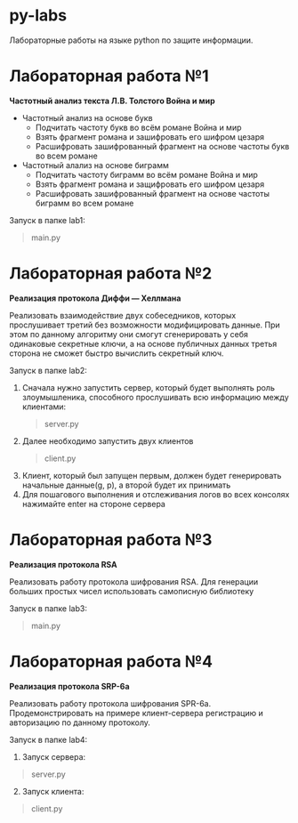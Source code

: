 # py-labs
Лабораторные работы на языке python по защите информации.

# Лабораторная работа №1
**Частотный анализ текста Л.В. Толстого Война и мир**
* Частотный анализ на основе букв
  * Подчитать частоту букв во всём романе Война и мир
  * Взять фрагмент романа и зашифровать его шифром цезаря
  * Расшифровать зашифрованный фрагмент на основе частоты букв во всем романе
* Частотный алализ на основе биграмм 
  * Подчитать частоту биграмм во всём романе Война и мир
  * Взять фрагмент романа и защифровать его шифром цезаря
  * Расшифровать зашифрованный фрагмент на основе частоты биграмм во всем романе

Запуск в папке lab1: 
 > main.py

# Лабораторная работа №2
**Реализация протокола Диффи — Хеллмана**

  Реализовать взаимодействие двух собеседников, которых прослушивает третий без возможности модифицировать данные. При этом по данному алгоритму они смогут сгенерировать у себя одинаковые секретные ключи, а на основе публичных данных третья сторона не сможет быстро вычислить секретный ключ.
  
Запуск в папке lab2:

1) Cначала нужно запустить сервер, который будет выполнять роль злоумышленика, способного прослушивать всю информацию между клиентами:
    >server.py
2) Далее необходимо запустить двух клиентов
    >client.py
3) Клиент, который был запущен первым, должен будет генерировать начальные данные(g, p), а второй будет их принимать
4) Для пошагового выполнения и отслеживания логов во всех консолях нажимайте enter на стороне сервера

# Лабораторная работа №3
**Реализация протокола RSA**

  Реализовать работу протокола шифрования RSA. Для генерации больших простых чисел использовать самописную библиотеку

Запуск в папке lab3:
> main.py

# Лабораторная работа №4
**Реализация протокола SRP-6a**

   Реализовать работу протокола шифрования SPR-6a. Продемонстрировать на примере клиент-сервера регистрацию и авторизацию по данному протоколу.
   
Запуск в папке lab4:
1) Запуск сервера:
 > server.py
2) Запуск клиента:
 > client.py

